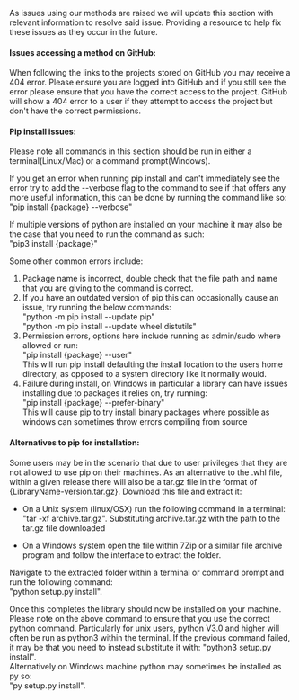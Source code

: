 As issues using our methods are raised we will update this section with relevant information to resolve said issue. Providing a resource to help fix these issues as they occur in the future.  
  
#### Issues accessing a method on GitHub:  
When following the links to the projects stored on GitHub you may receive a 404 error. Please ensure you are logged into
GitHub and if you still see the error please ensure that you have the correct access to the project. GitHub will show a
404 error to a user if they attempt to access the project but don't have the correct permissions.  
  

#### Pip install issues:  
  
Please note all commands in this section should be run in either a terminal(Linux/Mac) or a command prompt(Windows).  
  
If you get an error when running pip install and can't immediately see the error try to add the --verbose flag to the
command to see if that offers any more useful information, this can be done by running the command like so:  
"pip install {package} --verbose"  
  
If multiple versions of python are installed on your machine it may also be the case that you need to run the command as
such:  
"pip3 install {package}"  
  
Some other common errors include:  
  
1. Package name is incorrect, double check that the file path and name that you are giving to the command is correct.
2. If you have an outdated version of pip this can occasionally cause an issue, try running the below commands:  
"python -m pip install --update pip"  
"python -m pip install --update wheel distutils"  
3. Permission errors, options here include running as admin/sudo where allowed or run:  
"pip install {package} --user"  
This will run pip install defaulting the install location to the users home directory, as opposed to a system directory
like it normally would.
4. Failure during install, on Windows in particular a library can have issues installing due to packages it relies on,
try running:  
"pip install {package} --prefer-binary"  
This will cause pip to try install binary packages where possible as windows can sometimes throw errors compiling from
source
  
#### Alternatives to pip for installation:  
  
Some users may be in the scenario that due to user privileges that they are not allowed to use pip on their machines.
As an alternative to the .whl file, within a given release there will also be a tar.gz file in the format of
{LibraryName-version.tar.gz}. Download this file and extract it:  
  
- On a Unix system (linux/OSX) run the following command in a terminal: "tar -xf archive.tar.gz". Substituting archive.tar.gz
with the path to the tar.gz file downloaded
  
- On a Windows system open the file within 7Zip or a similar file archive program and follow the interface to extract the
folder.  
  
Navigate to the extracted folder within a terminal or command prompt and run the following command:    
"python setup.py install".  
  
Once this completes the library should now be installed on your machine. Please note on the above command to ensure
that you use the correct python command. Particularly for unix users, python V3.0 and higher will often be run as python3
within the terminal. If the previous command failed, it may be that you need to instead substitute it with: 
"python3 setup.py install".  
Alternatively on Windows machine python may sometimes be installed as py so:  
"py setup.py install".